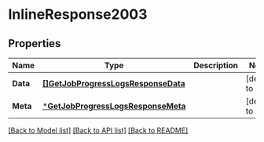 # InlineResponse2003

## Properties
Name | Type | Description | Notes
------------ | ------------- | ------------- | -------------
**Data** | [**[]GetJobProgressLogsResponseData**](getJobProgressLogsResponse_data.md) |  | [default to null]
**Meta** | [***GetJobProgressLogsResponseMeta**](getJobProgressLogsResponse_meta.md) |  | [default to null]

[[Back to Model list]](../README.md#documentation-for-models) [[Back to API list]](../README.md#documentation-for-api-endpoints) [[Back to README]](../README.md)

